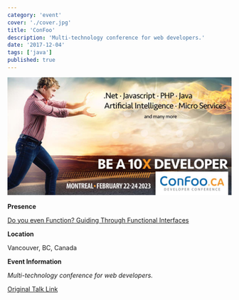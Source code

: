 ```yaml
---
category: 'event'
cover: './cover.jpg'
title: 'ConFoo'
description: 'Multi-technology conference for web developers.'
date: '2017-12-04'
tags: ['java']
published: true
---
```

![cover](./cover.jpg)

**Presence**

[Do you even Function? Guiding Through Functional Interfaces](guiding-through-functional-interfaces)

**Location**

Vancouver, BC, Canada

**Event Information**

*Multi-technology conference for web developers.*

[Original Talk Link](https://confoo.ca/en/yvr2017/session/do-you-even-function-guiding-through-functional-interfaces)